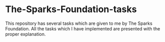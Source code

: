 # The-Sparks-Foundation-tasks

This repository has several tasks which are given to me by The Sparks Foundation. All the tasks which I have implemented are presented with the proper explanation.
